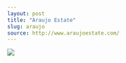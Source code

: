 ```yaml
---
layout: post
title: "Araujo Estate"
slug: araujo
source: http://www.araujoestate.com/
---
```


<img src="{{ site.url }}/assets/img/screenshots/araujo.jpg">
